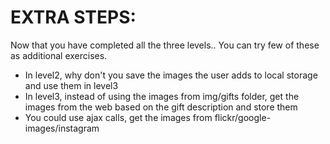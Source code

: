 EXTRA STEPS:
============


Now that you have completed all the three levels.. 
You can try few of these as additional exercises.

- In level2, why don't you save the images the user adds 
  to local storage and use them in level3
- In level3, instead of using the images from img/gifts folder, 
  get the images from the web based on the gift description and 
  store them
- You could use ajax calls, get the images from flickr/google-images/instagram
